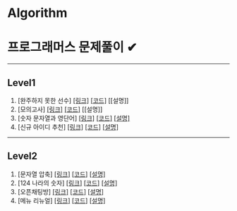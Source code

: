 # Algorithm
프로그래머스 문제풀이 ✔
======================


- - -
## Level1
1.  [완주하지 못한 선수] [[링크]](https://programmers.co.kr/learn/courses/30/lessons/42576)  [[코드]](https://github.com/jgyy4775/Algorithm-Programmers/blob/main/code/42576.py) [[설명]]
2.  [모의고사] [[링크]](https://programmers.co.kr/learn/courses/30/lessons/42840)  [[코드]](https://github.com/jgyy4775/Algorithm-Programmers/blob/main/code/42840.py) [[설명]]
3.  [숫자 문자열과 영단어] [[링크]](https://programmers.co.kr/learn/courses/30/lessons/81301)  [[코드]](https://github.com/jgyy4775/Algorithm-Programmers/blob/main/code/81301.py) [[설명]](https://blog.naver.com/jgyy4775/222576618678)
4.  [신규 아이디 추천] [[링크]](https://programmers.co.kr/learn/courses/30/lessons/72410)  [[코드]](https://github.com/jgyy4775/Algorithm-Programmers/blob/main/code/72410.py) [[설명]](https://blog.naver.com/jgyy4775/222577448191)


- - -
## Level2
1.  [문자열 압축] [[링크]](https://programmers.co.kr/learn/courses/30/lessons/60057)  [[코드]](https://github.com/jgyy4775/Algorithm-Programmers/blob/main/code/60057.py) [[설명]](https://blog.naver.com/jgyy4775/222577563371)
2.  [124 나라의 숫자] [[링크]](https://programmers.co.kr/learn/courses/30/lessons/12899)  [[코드]](https://github.com/jgyy4775/Algorithm-Programmers/blob/main/code/12899.py) [[설명]](https://blog.naver.com/jgyy4775/222578445669)
3.  [오픈채팅방] [[링크]](https://programmers.co.kr/learn/courses/30/lessons/42888)  [[코드]](https://github.com/jgyy4775/Algorithm-Programmers/blob/main/code/42888.py) [[설명]](https://blog.naver.com/jgyy4775/222578617681)
4.  [메뉴 리뉴얼] [[링크]](https://programmers.co.kr/learn/courses/30/lessons/72411)  [[코드]](https://github.com/jgyy4775/Algorithm-Programmers/blob/main/code/72411.py) [[설명]](https://blog.naver.com/jgyy4775/222580479606)

